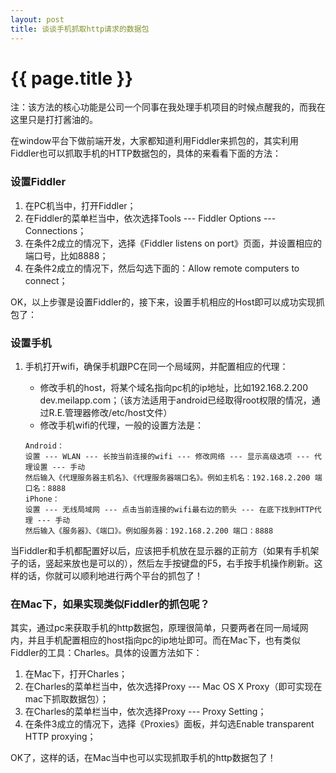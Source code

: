 ```yaml
---
layout: post
title: 谈谈手机抓取http请求的数据包
---
```


# {{ page.title }}

注：该方法的核心功能是公司一个同事在我处理手机项目的时候点醒我的，而我在这里只是打打酱油的。

在window平台下做前端开发，大家都知道利用Fiddler来抓包的，其实利用Fiddler也可以抓取手机的HTTP数据包的，具体的来看看下面的方法：

### 设置Fiddler

1. 在PC机当中，打开Fiddler；
2. 在Fiddler的菜单栏当中，依次选择Tools --- Fiddler Options --- Connections；
3. 在条件2成立的情况下，选择《Fiddler listens on port》页面，并设置相应的端口号，比如8888；
4. 在条件2成立的情况下，然后勾选下面的：Allow remote computers to connect；

OK，以上步骤是设置Fiddler的，接下来，设置手机相应的Host即可以成功实现抓包了：

### 设置手机


1. 手机打开wifi，确保手机跟PC在同一个局域网，并配置相应的代理：

	* 修改手机的host，将某个域名指向pc机的ip地址，比如192.168.2.200 dev.meilapp.com；（该方法适用于android已经取得root权限的情况，通过R.E.管理器修改/etc/host文件）
	* 修改手机wifi的代理，一般的设置方法是：

	```
	Android：
	设置 --- WLAN --- 长按当前连接的wifi --- 修改网络 --- 显示高级选项 --- 代理设置 --- 手动
	然后输入《代理服务器主机名》、《代理服务器端口名》。例如主机名：192.168.2.200 端口名：8888
	iPhone：
	设置 --- 无线局域网 --- 点击当前连接的wifi最右边的箭头 --- 在底下找到HTTP代理 --- 手动
	然后输入《服务器》、《端口》。例如服务器：192.168.2.200 端口：8888
	```

当Fiddler和手机都配置好以后，应该把手机放在显示器的正前方（如果有手机架子的话，竖起来放也是可以的），然后左手按键盘的F5，右手按手机操作刷新。这样的话，你就可以顺利地进行两个平台的抓包了！

### 在Mac下，如果实现类似Fiddler的抓包呢？

其实，通过pc来获取手机的http数据包，原理很简单，只要两者在同一局域网内，并且手机配置相应的host指向pc的ip地址即可。而在Mac下，也有类似Fiddler的工具：Charles。具体的设置方法如下：

1. 在Mac下，打开Charles；
2. 在Charles的菜单栏当中，依次选择Proxy --- Mac OS X Proxy（即可实现在mac下抓取数据包）；
3. 在Charles的菜单栏当中，依次选择Proxy --- Proxy Setting；
4. 在条件3成立的情况下，选择《Proxies》面板，并勾选Enable transparent HTTP proxying；

OK了，这样的话，在Mac当中也可以实现抓取手机的http数据包了！